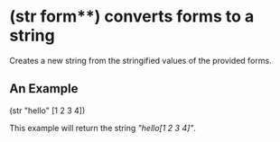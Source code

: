 # (str form**) converts forms to a string
Creates a new string from the stringified values of the provided forms.

## An Example

  (str "hello" [1 2 3 4])

This example will return the string _"hello[1 2 3 4]"_.
